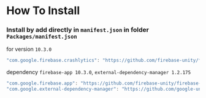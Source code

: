 # How To Install

### Install by add directly in `manifest.json` in folder `Packages/manifest.json`


for version `10.3.0`
```csharp
"com.google.firebase.crashlytics": "https://github.com/firebase-unity/firebase-crashlytics.git#10.3.0",
```


dependency `firebase-app 10.3.0`, `external-dependency-manager 1.2.175`
```csharp
"com.google.firebase.app": "https://github.com/firebase-unity/firebase-app.git#10.3.0",
"com.google.external-dependency-manager": "https://github.com/google-unity/external-dependency-manager.git#1.2.175",
```
